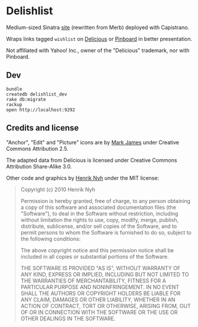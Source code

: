 # Delishlist

Medium-sized Sinatra [site](http://delishlist.com) (rewritten from Merb) deployed with Capistrano.

Wraps links tagged `wishlist` on [Delicious](http://delicious.com) or [Pinboard](http://pinboard.in) in better presentation.

Not affiliated with Yahoo! Inc., owner of the "Delicious" trademark, nor with Pinboard.

## Dev

    bundle
    createdb delishlist_dev
    rake db:migrate
    rackup
    open http://localhost:9292

## Credits and license

"Anchor", "Edit" and "Picture" icons are by [Mark James](http://www.famfamfam.com) under Creative Commons Attribution 2.5.

The adapted data from Delicious is licensed under Creative Commons Attribution Share-Alike 3.0.

Other code and graphics by [Henrik Nyh](http://henrik.nyh.se/) under the MIT license:

>  Copyright (c) 2010 Henrik Nyh
>
>  Permission is hereby granted, free of charge, to any person obtaining a copy
>  of this software and associated documentation files (the "Software"), to deal
>  in the Software without restriction, including without limitation the rights
>  to use, copy, modify, merge, publish, distribute, sublicense, and/or sell
>  copies of the Software, and to permit persons to whom the Software is
>  furnished to do so, subject to the following conditions:
>
>  The above copyright notice and this permission notice shall be included in
>  all copies or substantial portions of the Software.
>
>  THE SOFTWARE IS PROVIDED "AS IS", WITHOUT WARRANTY OF ANY KIND, EXPRESS OR
>  IMPLIED, INCLUDING BUT NOT LIMITED TO THE WARRANTIES OF MERCHANTABILITY,
>  FITNESS FOR A PARTICULAR PURPOSE AND NONINFRINGEMENT. IN NO EVENT SHALL THE
>  AUTHORS OR COPYRIGHT HOLDERS BE LIABLE FOR ANY CLAIM, DAMAGES OR OTHER
>  LIABILITY, WHETHER IN AN ACTION OF CONTRACT, TORT OR OTHERWISE, ARISING FROM,
>  OUT OF OR IN CONNECTION WITH THE SOFTWARE OR THE USE OR OTHER DEALINGS IN
>  THE SOFTWARE.
